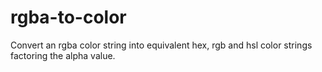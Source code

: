 # rgba-to-color
Convert an rgba color string into equivalent hex, rgb and hsl color strings factoring the alpha value.
